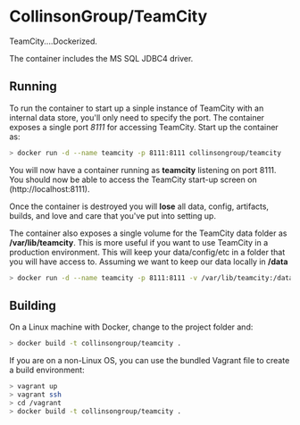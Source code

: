 # CollinsonGroup/TeamCity

TeamCity....Dockerized.

The container includes the MS SQL JDBC4 driver.

## Running 

To run the container to start up a sinple instance of TeamCity with an internal data store, you'll only need to specify the port. The container exposes a single port *8111* for accessing TeamCity. Start up the container as:

```bash
> docker run -d --name teamcity -p 8111:8111 collinsongroup/teamcity
```

You will now have a container running as **teamcity** listening on port 8111. You should now be able to access the TeamCity start-up screen on (http://localhost:8111).

Once the container is destroyed you will **lose** all data, config, artifacts, builds, and love and care that you've put into setting up.

The container also exposes a single volume for the TeamCity data folder as **/var/lib/teamcity**. This is more useful if you want to use TeamCity in a production environment. This will keep your data/config/etc in a folder that you will have access to. Assuming we want to keep our data locally in **/data**

```bash
> docker run -d --name teamcity -p 8111:8111 -v /var/lib/teamcity:/data collinsongroup/teamcity
```


## Building

On a Linux machine with Docker, change to the project folder and:

```bash
> docker build -t collinsongroup/teamcity .
```

If you are on a non-Linux OS, you can use the bundled Vagrant file to create a build environment:

```bash
> vagrant up
> vagrant ssh
> cd /vagrant
> docker build -t collinsongroup/teamcity .
```

